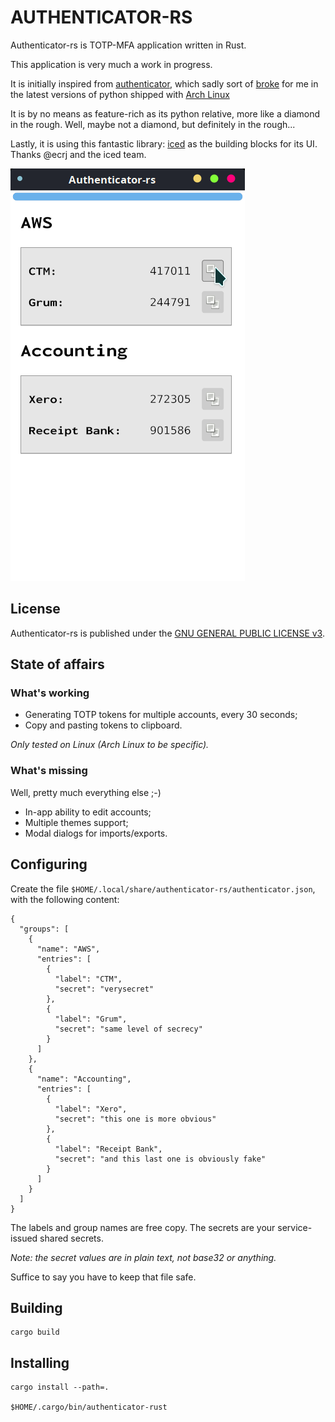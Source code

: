 AUTHENTICATOR-RS
==================
Authenticator-rs is TOTP-MFA application written in Rust.

This application is very much a work in progress.

It is initially inspired from [authenticator](https://gitlab.gnome.org/World/Authenticator), which sadly sort of 
[broke](https://aur.archlinux.org/packages/authenticator/) for me 
in the latest versions of python shipped with [Arch Linux](https://www.archlinux.org/) 

It is by no means as feature-rich as its python relative, more like a diamond in the rough. Well, maybe not a diamond, 
but definitely in the rough...

Lastly, it is using this fantastic library: [iced](https://github.com/hecrj/iced) as the building blocks for its UI.
Thanks @ecrj and the iced team.

<kbd>![authenticator-rs](./authenticator-rs.png "Authenticator RS")</kbd>

## License

Authenticator-rs is published under the [GNU GENERAL PUBLIC LICENSE v3](./README.md).

## State of affairs

### What's working

* Generating TOTP tokens for multiple accounts, every 30 seconds;
* Copy and pasting tokens to clipboard.

_Only tested on Linux (Arch Linux to be specific)._

### What's missing

Well, pretty much everything else ;-)

* In-app ability to edit accounts;
* Multiple themes support;
* Modal dialogs for imports/exports.

## Configuring

Create the file `$HOME/.local/share/authenticator-rs/authenticator.json`, with the following content:

    {
      "groups": [
        {
          "name": "AWS",
          "entries": [
            {
              "label": "CTM",
              "secret": "verysecret"
            },
            {
              "label": "Grum",
              "secret": "same level of secrecy"
            }
          ]
        },
        {
          "name": "Accounting",
          "entries": [
            {
              "label": "Xero",
              "secret": "this one is more obvious"
            },
            {
              "label": "Receipt Bank",
              "secret": "and this last one is obviously fake"
            }
          ]
        }
      ]
    }

The labels and group names are free copy. The secrets are your service-issued shared secrets. 

_Note: the secret values are in plain text, not base32 or anything._

Suffice to say you have to keep that file safe.

## Building

    cargo build
    
## Installing

    cargo install --path=.
    
    $HOME/.cargo/bin/authenticator-rust
    